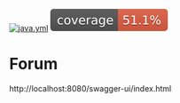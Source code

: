[![java.yml](https://github.com/lreszczynski/Forum/actions/workflows/java.yml/badge.svg)](https://github.com/lreszczynski/Forum/actions/workflows/java.yml)
[![jacoco](https://github.com/lreszczynski/Forum/blob/main/.github/badges/jacoco.svg)](https://github.com/lreszczynski/Forum/actions/workflows/java.yml)
# Forum

http://localhost:8080/swagger-ui/index.html

